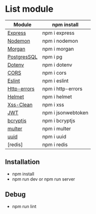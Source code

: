 # List  module
| Module | npm install |
| ------ | ------ |
| [Express] | npm i express  |
| [Nodemon] | npm i nodemon  |
| [Morgan] |  npm i morgan  |
| [PostgresSQL] | npm i pg |
| [Dotenv] | npm i dotenv |
| [CORS] | npm i cors |
| [Eslint] | npm i eslint |
| [Http-errors] | npm i http-errors |
| [Helmet] | npm i helmet |
| [Xss-Clean] | npm i xss |
| [JWT] | npm i jsonwebtoken |
| [bcryptjs] | npm i bcryptjs |
| [multer] | npm i multer |
| [uuid] | npm i uuid |
| [redis] | npm i redis |





[express]: <http://expressjs.com>
[Nodemon]: <https://www.npmjs.com/package/nodemon>
[Morgan]: <https://www.npmjs.com/package/morgan>
[PostgresSQL]: <https://node-postgres.com>
[Dotenv]: <https://www.npmjs.com/package/dotenv>
[CORS]: <https://www.npmjs.com/package/cors>
[Eslint]: <https://eslint.org>
[Http-errors]: <https://www.npmjs.com/package/http-errors>
[Helmet]: <https://www.npmjs.com/package/helmet>
[Xss-Clean]: <https://www.npmjs.com/package/xss>
[JWT]: <https://www.npmjs.com/package/jsonwebtoken>
[bcryptjs]: <https://www.npmjs.com/package/bcryptjs>
[multer]: <https://www.npmjs.com/package/multer>
[uuid]: <https://www.npmjs.com/package/uuid>
[uuid]: <https://www.npmjs.com/package/redis>


## Installation

- npm install
- npm run dev or npm run server

## Debug

- npm run lint


